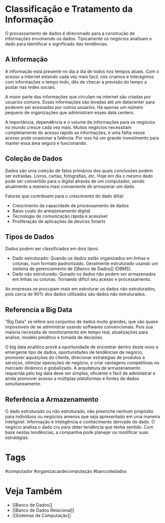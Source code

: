 # Classificação e Tratamento da Informação
O processamento de dados é direcionado para a construção de informações envolvendo os dados. Tipicamente os negócios analisam o dado para identificar o significado das tendências.

## A Informação
A informação está presente no dia a dia de todos nos tempos atuais. Com o acesso a internet estando cada vez mais facil, nós criamos e interagimos com informações o tempo todo, dês de checar a previsão do tempo a postar nas redes sociais.

A maior parte das informações que circulam na internet são criadas por usuarios comuns. Essas informações são levadas até um datacenter para poderem ser acessadas por outros usuarios. Há apenas um número pequeno de organizações que administram esses data centers.

A importância, dependência e o volume de informações para os negócios no mundo cresce cada vez mais. Muitos negócios necessitam completamente do acesso rápido as informações, e uma falha nesse acesso pode ocasionar a falência. Por isso há um grande investimento para manter essa área segura e funcionando.

## Coleção de Dados
Dados são uma coleção de fatos primários dos quais conclusões podem ser extraídas. Livros, cartas, fotografias, etc. Hoje em dia o mesmo dado pode ser convertido para o digital através de um computador, sendo atualmente a maneira masi conveniente de armazenar um dado.

Fatores que contribuem para o crescimento do dado diital:
- Crescimento da capacidade de processamento de dados
- Baixo custo do armazenamento digital
- Tecnologia de comunicação rápida e acessível
- Proliferação de aplicações de devices Smarts

## Tipos de Dados
Dados podem ser classificados em dois tipos:
- Dado estruturado: Quando os dados estão organizados em linhas e colunas, num formato padronizado. Geralmente estruturado usando um sistema de gerenciamento de [[Banco de Dados]] (DBMS).
- Dado não estruturado: Qunado os dados não podem ser armazenados em linhas ou colunas. Tornando dificil seu acesso e processamento.

As empresas se procupam mais em estruturar os dados não estruturados, pois cerca de 90% dos dados utilizados são dados não estruturados.

## Referencia a Big Data
"Big Data" se refere aos conjuntos de dados muito grandes, que são quase impossiveis de se administrar usando softwares convencionais. Pois sua maioria necessita de monitoramento em tempo real, atualizações para análise, modelo preditivo e tomada de decisões.

O big data analítico provê a oportunidade de encontrar dentro deste novo e emergente tipo de dados, oportunidades de tendências de negócio, promover aquisições do cliente, direcionar estratégias de produtos e serviços, otimizar operações de negócio, e criar vantagens competitivas no mercado dinâmico e globalizado. A arquitetura de armazenamento requerida pelo big data deve ser simples, eficiente e fácil de administrar e ainda promover acesso a múltiplas plataformas e fontes de dados simultaneamente.

## Referência a Armazenamento
O dado estruturado ou não estruturado, não preenche nenhum propósito para indivíduos ou negócios amenos que seja apresentado em uma maneira inteligível. Informação é inteligência e conhecimento derivado do dado. O negócio analisa o dado cru para obter tendência que tenha sentido. Com base nestas tendências, a companhia pode planejar ou modificar suas estratégias.

# Tags
#computador #organizacaodecomputação #bancodedados 
# Veja Também
- [[Banco de Dados]]
- [[Banco de Dados Relacional]]
- [[Sistemas de Computação]]